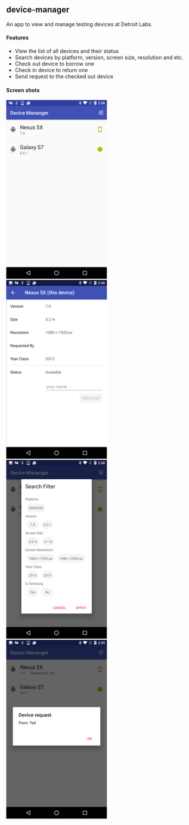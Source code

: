 device-manager
---
An app to view and manage testing devices at Detroit Labs. 

#### Features
* View the list of all devices and their status
* Search devices by platform, version, screen size, resolution and etc.
* Check out device to borrow one
* Check in device to return one
* Send request to the checked out device 

#### Screen shots
<!-- ![Screen shot 1](./docs/screenshot_1.png) -->
<!-- ![Screen shot 2](./docs/screenshot_1.png) -->
<!-- ![Screen shot 3](./docs/screenshot_1.png) -->
<!-- ![Screen shot 4](./docs/screenshot_1.png) -->

<img src="./docs/screenshot_4.png" width="270" height="480"/>
<img src="./docs/screenshot_1.png" width="270" height="480"/>
<img src="./docs/screenshot_3.png" width="270" height="480"/>
<img src="./docs/screenshot_2.png" width="270" height="480"/>
